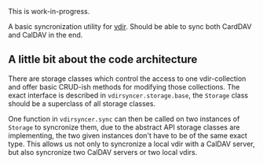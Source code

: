 This is work-in-progress.

A basic syncronization utility for [vdir](https://github.com/untitaker/vdir).
Should be able to sync both CardDAV and CalDAV in the end.

## A little bit about the code architecture

There are storage classes which control the access to one vdir-collection and
offer basic CRUD-ish methods for modifying those collections. The exact
interface is described in `vdirsyncer.storage.base`, the `Storage` class should
be a superclass of all storage classes.

One function in `vdirsyncer.sync` can then be called on two instances of
`Storage` to syncronize them, due to the abstract API storage classes are
implementing, the two given instances don't have to be of the same exact type.
This allows us not only to syncronize a local vdir with a CalDAV server, but
also syncronize two CalDAV servers or two local vdirs.
